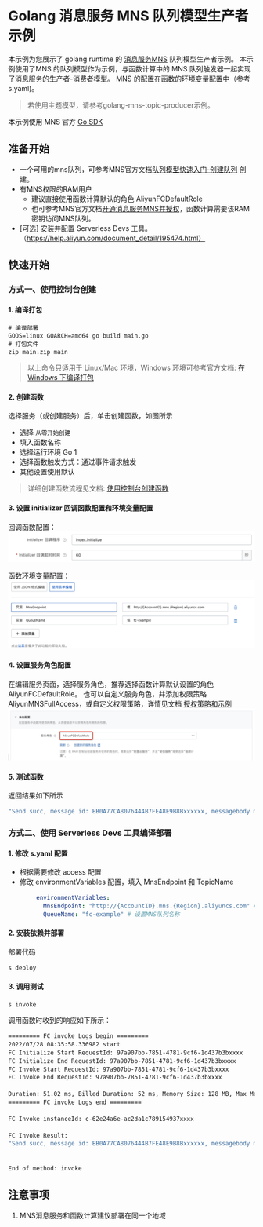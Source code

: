# Golang 消息服务 MNS 队列模型生产者示例

本示例为您展示了 golang runtime 的 [消息服务MNS](https://help.aliyun.com/document_detail/27414.html) 队列模型生产者示例。
本示例使用了MNS 的队列模型作为示例，与函数计算中的 MNS 队列触发器一起实现了消息服务的生产者-消费者模型。
MNS 的配置在函数的环境变量配置中（参考s.yaml)。

> 若使用主题模型，请参考golang-mns-topic-producer示例。

本示例使用 MNS 官方 [Go SDK](https://help.aliyun.com/document_detail/116629.html)

## 准备开始
- 一个可用的mns队列，可参考MNS官方文档[队列模型快速入门-创建队列](https://help.aliyun.com/document_detail/34417.html) 创建。
- 有MNS权限的RAM用户
  - 建议直接使用函数计算默认的角色 AliyunFCDefaultRole
  - 也可参考MNS官方文档[开通消息服务MNS并授权](https://help.aliyun.com/document_detail/27423.html)，函数计算需要该RAM密钥访问MNS队列。
- [可选] 安装并配置 Serverless Devs 工具。（https://help.aliyun.com/document_detail/195474.html）

## 快速开始

### 方式一、使用控制台创建

#### 1. 编译打包

```shell
# 编译部署
GOOS=linux GOARCH=amd64 go build main.go
# 打包文件
zip main.zip main
```

> 以上命令只适用于 Linux/Mac 环境，Windows 环境可参考官方文档: [在 Windows 下编译打包](https://help.aliyun.com/document_detail/418490.html#section-qfg-n9c-m9v)

#### 2. 创建函数
选择服务（或创建服务）后，单击创建函数，如图所示
- 选择 `从零开始创建`
- 填入函数名称
- 选择运行环境 Go 1
- 选择函数触发方式：通过事件请求触发
- 其他设置使用默认

> 详细创建函数流程见文档: [使用控制台创建函数](https://help.aliyun.com/document_detail/51783.html)

#### 3. 设置 initializer 回调函数配置和环境变量配置

回调函数配置：
![img_2.png](assets/20220719164834.jpg)

函数环境变量配置：
![img_2.png](assets/20220719164825.jpg)

#### 4. 设置服务角色配置
在编辑服务页面，选择服务角色，推荐选择函数计算默认设置的角色 AliyunFCDefaultRole。
也可以自定义服务角色，并添加权限策略AliyunMNSFullAccess，或自定义权限策略，详情见文档 [授权策略和示例](https://help.aliyun.com/document_detail/27447.html)
![img_3.png](assets/20220719171807.jpg)

#### 5. 测试函数

返回结果如下所示
```bash
"Send succ, message id: EB0A77CA8076444B7FE48E9B8Bxxxxxx, messagebody md5: C2DD3920272BEA012E6C2B92A2xxxxxx"
```

### 方式二、使用 Serverless Devs 工具编译部署

#### 1. 修改 s.yaml 配置

- 根据需要修改 access 配置
- 修改 environmentVariables 配置，填入 MnsEndpoint 和 TopicName

```yaml
        environmentVariables:
          MnsEndpoint: "http://{AccountID}.mns.{Region}.aliyuncs.com" # 设置MNS访问地址
          QueueName: "fc-example" # 设置MNS队列名称
```

#### 2. 安装依赖并部署

部署代码

```bash
s deploy
```

#### 3. 调用测试

```shell
s invoke
```

调用函数时收到的响应如下所示：

```bash
========= FC invoke Logs begin =========
2022/07/28 08:35:58.336982 start
FC Initialize Start RequestId: 97a907bb-7851-4781-9cf6-1d437b3bxxxx
FC Initialize End RequestId: 97a907bb-7851-4781-9cf6-1d437b3bxxxx
FC Invoke Start RequestId: 97a907bb-7851-4781-9cf6-1d437b3bxxxx
FC Invoke End RequestId: 97a907bb-7851-4781-9cf6-1d437b3bxxxx

Duration: 51.02 ms, Billed Duration: 52 ms, Memory Size: 128 MB, Max Memory Used: 12.18 MB
========= FC invoke Logs end =========

FC Invoke instanceId: c-62e24a6e-ac2da1c789154937xxxx

FC Invoke Result:
"Send succ, message id: EB0A77CA8076444B7FE48E9B8Bxxxxxx, messagebody md5: C2DD3920272BEA012E6C2B92A2xxxxxx"


End of method: invoke
```

## 注意事项
1. MNS消息服务和函数计算建议部署在同一个地域
